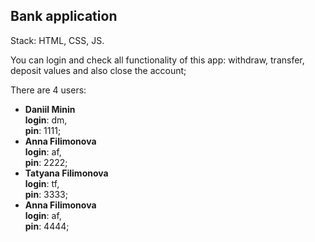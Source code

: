 ## Bank application

Stack: HTML, CSS, JS.

You can login and check all functionality of this app:
withdraw, transfer, deposit values and also close the account;

There are 4 users:
* **Daniil Minin**  
   **login**: dm,  
   **pin**: 1111;  
* **Anna Filimonova**  
   **login**: af,  
   **pin**: 2222;  
* **Tatyana Filimonova**  
  **login**: tf,  
  **pin**: 3333;  
* **Anna Filimonova**  
  **login**: af,  
  **pin**: 4444;  


